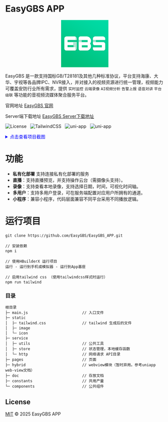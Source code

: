 # EasyGBS APP

<p align="center">
  <img src="doc/icon.png" width="150" height="150" alt="图标" 
       style="margin: 0 auto; display: inline-block; overflow: hidden;">
</p>

EasyGBS 是一款支持国标GB/T28181及其他几种标准协议，平台支持海康、大华、宇视等各品牌IPC、NVR接入，并对接入的视频资源进行统一管理，视频能力可覆盖安防行业所有需求，提供 `实时监控` `云端录像` `AI视频分析` `告警上报` `语音对讲` `平台级联` 等功能的音视频流媒体聚合服务平台。

官网地址 [EasyGBS 官网](https://easygbs.com)

Server端下载地址  [EasyGBS Server下载地址](https://easygbs.com/docs/down/EasyGBS%E4%B8%8B%E8%BD%BD)

![License](https://img.shields.io/badge/License-MIT-green)&nbsp;&nbsp;&nbsp;![TailwindCSS](https://img.shields.io/badge/TailwindCSS-3-38bdf8?logo=tailwindcss)&nbsp;&nbsp;&nbsp;![uni-app](https://img.shields.io/badge/HBuilderX-4.x-green)&nbsp;&nbsp;&nbsp;![uni-app](https://img.shields.io/badge/Vue.js-3.x-green)

<details>
  <summary style="color:blue">点击查看项目截图</summary>
  <img src="" alt="项目截图" style="max-width:600px">
  <img src="doc/2c6dacf90e23144957ffd31758d6f9b4.png" alt="项目截图" style="max-width:600px">
  <img src="doc/cf4e8ec96ef8b40165ff286e12eb1ab3.png" alt="项目截图" style="max-width:600px">
    <img src="doc/062fefed97bbc82833483e97f6889699.png" alt="项目截图" style="max-width:600px">
</details>

# 功能

-  **私有化部署** 支持连接私有化部署的服务
- **直播**：支持直播预览，并支持操作云台（需摄像头支持）。
- **录像**：支持查看本地录像，支持选择日期，时间，可视化时间轴。
- **多用户**：支持多用户登录，可在服务端配置对应用户所拥有的通道。
- **小程序**：兼容小程序，代码层面兼容不同平台采用不同播放逻辑。

# 运行项目

```
git clone https://github.com/EasyGBS/EasyGBS_APP.git

// 安装依赖
npm i

// 使用HBuilderX 运行项目
运行 - 运行到手机或模拟器 - 运行到App基座

// 启用tailwind css （使用tailwindcss样式时运行）
npm run tailwind
```

### 目录

```
根目录
├─ main.js                        // 入口文件
├─ static
│  ├─ tailwind.css                // tailwind 生成后的文件
│  ├─ image
│  └─ icon
├─ service                        
│  ├─ utils                       // 公共工具
│  ├─ store                       // 状态管理，本地缓存函数
│  └─ http                        // 网络请求 API目录
├─ pages                          // 页面
├─ hybrid                         // webview模块（暂时弃用。参考uniapp web-view文档）
├─ doc                            // 存放文档
├─ constants                      // 共用产量
└─ components                     // 公共组件
```

## License

[MIT](https://github.com/LunaTechLab/MoonTV/blob/main/LICENSE) © 2025 EasyGBS APP

